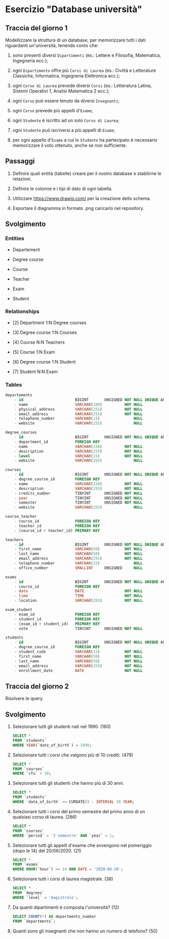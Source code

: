# Esercizio "Database università"

## Traccia del giorno 1

Modellizzare la struttura di un database, per memorizzare tutti i dati riguardanti un'università, tenendo conto che:

1. sono presenti diversi `Dipartimenti` (es.: Lettere e Filosofia, Matematica, Ingegneria ecc.);

2. ogni `Dipartimento` offre più `Corsi di Laurea` (es.: Civiltà e Letterature Classiche, Informatica, Ingegneria Elettronica ecc.);

3. ogni `Corso di Laurea` prevede diversi `Corsi` (es.: Letteratura Latina, Sistemi Operativi 1, Analisi Matematica 2 ecc.);

4. ogni `Corso` può essere tenuto da diversi `Insegnanti`;

5. ogni `Corso` prevede più appelli d'`Esame`;

6. ogni `Studente` è iscritto ad un solo `Corso di Laurea`;

7. ogni `Studente` può iscriversi a più appelli di `Esame`;

8. per ogni appello d'`Esame` a cui lo `Studente` ha partecipato è necessario memorizzare il voto ottenuto, anche se non sufficiente.

## Passaggi

1. Definire quali entità (tabelle) creare per il nostro database e stabilirne le relazioni.

2. Definire le colonne e i tipi di dato di ogni tabella.

3. Utilizzare https://www.drawio.com/ per la creazione dello schema.

4. Esportare il diagramma in formato .png caricarlo nel repository.

## Svolgimento

### Entities

- Departement

- Degree course

- Course

- Teacher

- Exam

- Student

### Relationships

- [2] Department     1:N Degree courses
 
- [3] Degree course  1:N Courses
 
- [4] Course         N:N Teachers
 
- [5] Course         1:N Exam

- [6] Degree course  1:N Student

- [7] Student        N:N Exam

### Tables

```sql
departements
    - id                       BIGINT       UNSIGNED NOT NULL UNIQUE AUTO_INCREMENT PRIMARY KEY
    - name                     VARCHAR(100)          NOT NULL
    - physical_address         VARCHAR(255)          NOT NULL
    - email_address            VARCHAR(255)          NOT NULL
    - telephone_number         VARCHAR(15)               NULL
    - website                  VARCHAR(255)              NULL
```

```sql
degree_courses
    - id                       BIGINT       UNSIGNED NOT NULL UNIQUE AUTO_INCREMENT PRIMARY KEY
    - department_id            FOREIGN KEY
    - name                     VARCHAR(150)          NOT NULL
    - description              VARCHAR(255)          NOT NULL
    - level                    VARCHAR(15)           NOT NULL
    - website                  VARCHAR(255)              NULL
```

```sql
courses
    - id                       BIGINT       UNSIGNED NOT NULL UNIQUE AUTO_INCREMENT PRIMARY KEY
    - degree_course_id         FOREIGN KEY
    - name                     VARCHAR(150)          NOT NULL
    - description              VARCHAR(255)          NOT NULL
    - credits_number           TINYINT      UNSIGNED NOT NULL
    - year                     TINYINT      UNSIGNED NOT NULL
    - semester                 TINYINT      UNSIGNED NOT NULL
    - website                  VARCHAR(255)              NULL
```

```sql
course_teacher
    - course_id                FOREIGN KEY
    - teacher_id               FOREIGN KEY
    - (course_id + teacher_id) PRIMARY KEY
```

```sql
teachers
    - id                       BIGINT       UNSIGNED NOT NULL UNIQUE AUTO_INCREMENT PRIMARY KEY
    - first_name               VARCHAR(50)           NOT NULL
    - last_name                VARCHAR(50)           NOT NULL
    - email_address            VARCHAR(255)          NOT NULL
    - telephone_number         VARCHAR(15)               NULL
    - office_number            SMALLINT     UNSIGNED     NULL
```

```sql
exams
    - id                       BIGINT       UNSIGNED NOT NULL UNIQUE AUTO_INCREMENT PRIMARY KEY
    - course_id                FOREIGN KEY
    - date                     DATE                  NOT NULL
    - time                     TIME                  NOT NULL
    - location                 VARCHAR(255)          NOT NULL
```

```sql
exam_student
    - exam_id                  FOREIGN KEY
    - student_id               FOREIGN KEY
    - (exam_id + student_id)   PRIMARY KEY
    - vote                     TINYINT      UNSIGNED NOT NULL
```

```sql
students
    - id                       BIGINT       UNSIGNED NOT NULL UNIQUE AUTO_INCREMENT PRIMARY KEY
    - degree_course_id         FOREIGN KEY
    - student_code             VARCHAR(15)           NOT NULL
    - first_name               VARCHAR(50)           NOT NULL
    - last_name                VARCHAR(50)           NOT NULL
    - email_address            VARCHAR(255)          NOT NULL
    - enrollment_date          DATE                  NOT NULL
```

## Traccia del giorno 2

Risolvere le query.

## Svolgimento

1. Selezionare tutti gli studenti nati nel 1990. (160)

    ```sql
    SELECT *
    FROM `students`
    WHERE YEAR(`date_of_birth`) = 1990;
    ```

2. Selezionare tutti i corsi che valgono più di 10 crediti. (479)

    ```sql
    SELECT *
    FROM `courses`
    WHERE `cfu` > 10;
    ```

3. Selezionare tutti gli studenti che hanno più di 30 anni.

    ```sql
    SELECT *
    FROM `students`
    WHERE `date_of_birth` <= CURDATE() - INTERVAL 30 YEAR;
    ```

4. Selezionare tutti i corsi del primo semestre del primo anno di un qualsiasi corso di laurea. (286)

    ```sql
    SELECT *
    FROM `courses`
    WHERE `period` = 'I semestre' AND `year` = 1;
    ```

5. Selezionare tutti gli appelli d'esame che avvengono nel pomeriggio (dopo le 14) del 20/06/2020. (21)

    ```sql
    SELECT *
    FROM `exams`
    WHERE HOUR(`hour`) >= 14 AND DATE = '2020-06-20';
    ```

6. Selezionare tutti i corsi di laurea magistrale. (38)

    ```sql
    SELECT *
    FROM `degrees`
    WHERE `level` = 'magistrale';
    ```

7. Da quanti dipartimenti è composta l'università? (12)

    ```sql
    SELECT COUNT(*) AS departments_number
    FROM `departments`;
    ```

8. Quanti sono gli insegnanti che non hanno un numero di telefono? (50)